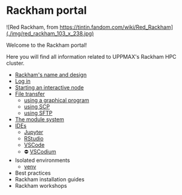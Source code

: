 # Rackham portal

![Red Rackham, from https://tintin.fandom.com/wiki/Red_Rackham](./img/red_rackham_103_x_238.jpg)

Welcome to the Rackham portal!

Here you will find all information related to UPPMAX's Rackham HPC cluster.

- [Rackham's name and design](rackham.md)
- [Log in](../getting_started/login_rackham.md)
- [Starting an interactive node](start_interactive_node_on_rackham.md)
- [File transfer](transfer_rackham.md)
    - [using a graphical program](rackham_file_transfer_using_gui.md)
    - [using SCP](rackham_file_transfer_using_scp.md)
    - [using SFTP](rackham_file_transfer_using_sftp.md)
- [The module system](rackham_modules.md)
- [IDEs](ides_on_rackham.md)
    - [Jupyter](../software/jupyter.md)
    - [RStudio](rstudio_on_rackham.md)
    - [VSCode](vscode_on_rackham.md)
    - :no_entry: [VSCodium](vscodium_on_rackham.md)
- Isolated environments
    - [venv](venv_on_rackham.md)
- Best practices
- Rackham installation guides
- Rackham workshops
